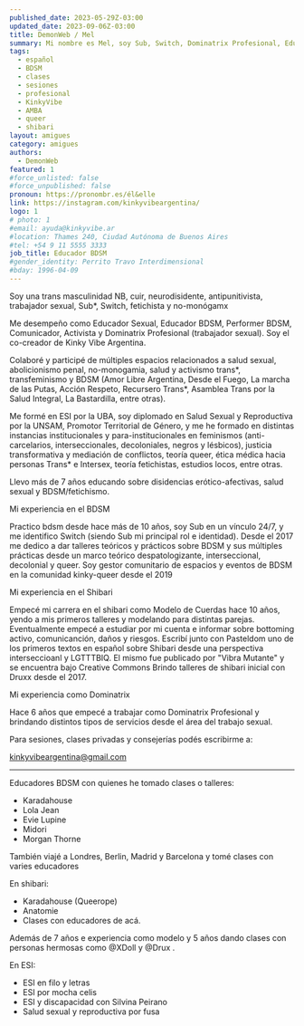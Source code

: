 ```yaml
---
published_date: 2023-05-29Z-03:00
updated_date: 2023-09-06Z-03:00
title: DemonWeb / Mel
summary: Mi nombre es Mel, soy Sub, Switch, Dominatrix Profesional, Educador Sexual, Educador BDSM y performer.
tags:
  - español
  - BDSM
  - clases
  - sesiones
  - profesional
  - KinkyVibe
  - AMBA
  - queer
  - shibari
layout: amigues
category: amigues
authors:
  - DemonWeb
featured: 1
#force_unlisted: false
#force_unpublished: false
pronoun: https://pronombr.es/él&elle
link: https://instagram.com/kinkyvibeargentina/
logo: 1
# photo: 1
#email: ayuda@kinkyvibe.ar
#location: Thames 240, Ciudad Autónoma de Buenos Aires
#tel: +54 9 11 5555 3333
job_title: Educador BDSM
#gender_identity: Perrito Travo Interdimensional
#bday: 1996-04-09
---
```


Soy una trans masculinidad NB, cuir, neurodisidente, antipunitivista, trabajador sexual, Sub*, Switch, fetichista y no-monógamx

Me desempeño como Educador Sexual, Educador BDSM, Performer BDSM, Comunicador, Activista y Dominatrix Profesional (trabajador sexual). 
Soy el co-creador de Kinky Vibe Argentina. 

Colaboré y participé de múltiples espacios relacionados a salud sexual, abolicionismo penal, no-monogamia, salud y activismo trans*, transfeminismo y BDSM (Amor Libre Argentina, Desde el Fuego, La marcha de las Putas, Acción Respeto, Recursero Trans*, Asamblea Trans por la Salud Integral, La Bastardilla, entre otras). 

Me formé en ESI por la UBA, soy diplomado en Salud Sexual y Reproductiva por la UNSAM, Promotor Territorial de Género, y me he formado en distintas instancias institucionales y para-institucionales en feminismos (anti-carcelarios, interseccionales, decoloniales, negros y lésbicos), justicia transformativa y mediación de conflictos, teoría queer, ética médica hacia personas Trans* e Intersex, teoría fetichistas, estudios locos, entre otras. 

Llevo más de 7 años educando sobre disidencias erótico-afectivas, salud sexual y BDSM/fetichismo.

Mi experiencia en el BDSM 

Practico bdsm desde hace más de 10 años, soy Sub en un vínculo 24/7, y me identifico Switch (siendo Sub mi principal rol e identidad).
Desde el 2017 me dedico a dar talleres teóricos y prácticos sobre BDSM y sus múltiples prácticas desde un marco teórico despatologizante, interseccional, decolonial y queer. 
Soy gestor comunitario de espacios y eventos de BDSM en la comunidad kinky-queer desde el 2019


Mi experiencia en el Shibari 

Empecé mi carrera en el shibari como Modelo de Cuerdas hace 10 años, yendo a mis primeros talleres y modelando para distintas parejas. Eventualmente empecé a estudiar por mi cuenta e informar sobre bottoming activo, comunicanción, daños y riesgos. 
Escribí junto con Pasteldom uno de los primeros textos en español sobre Shibari desde una perspectiva interseccioanl y LGTTTBIQ. El mismo fue publicado por "Vibra Mutante" y se encuentra bajo Creative Commons 
Brindo talleres de shibari inicial con Druxx desde el 2017. 

Mi experiencia como Dominatrix

Hace 6 años que empecé a trabajar como Dominatrix Profesional y brindando distintos tipos de servicios desde el área del trabajo sexual. 


Para sesiones, clases privadas y consejerías podés escribirme a: 

kinkyvibeargentina@gmail.com


---

Educadores BDSM con quienes he tomado clases o talleres:

- Karadahouse
- Lola Jean
- Evie Lupine
- Midori
- Morgan Thorne

También viajé a Londres, Berlin, Madrid y Barcelona y tomé clases con varies educadores

En shibari:

- Karadahouse (Queerope)
- Anatomie
- Clases con educadores de acá.

Además de 7 años e experiencia como modelo y 5 años dando clases con personas hermosas como @XDoll y @Drux .

En ESI:

- ESI en filo y letras
- ESI por mocha celis
- ESI y discapacidad con Silvina Peirano
- Salud sexual y reproductiva por fusa

